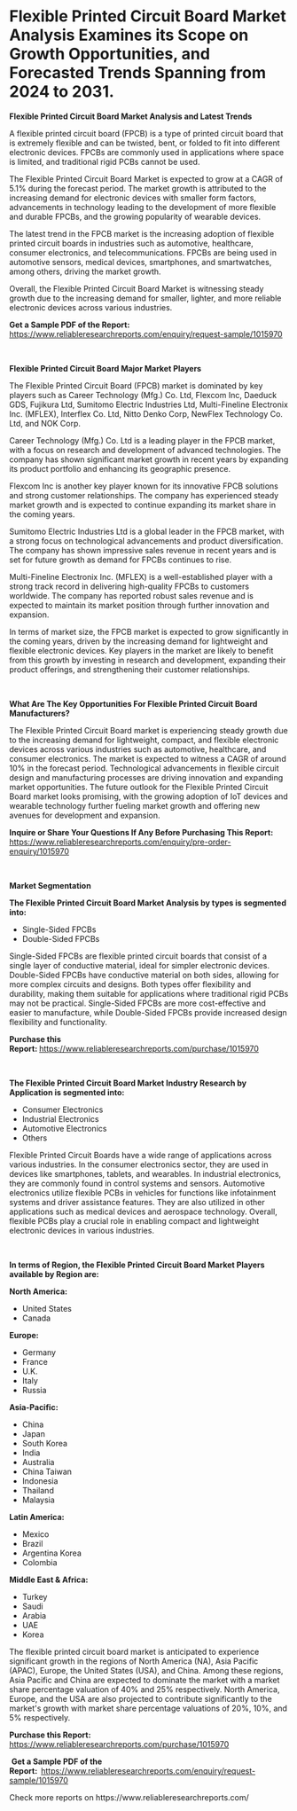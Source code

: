 <p><h1>Flexible Printed Circuit Board Market Analysis Examines its Scope on Growth Opportunities, and Forecasted Trends Spanning from 2024 to 2031.</h1></p><p><strong>Flexible Printed Circuit Board Market Analysis and Latest Trends</strong></p>
<p><p>A flexible printed circuit board (FPCB) is a type of printed circuit board that is extremely flexible and can be twisted, bent, or folded to fit into different electronic devices. FPCBs are commonly used in applications where space is limited, and traditional rigid PCBs cannot be used.</p><p>The Flexible Printed Circuit Board Market is expected to grow at a CAGR of 5.1% during the forecast period. The market growth is attributed to the increasing demand for electronic devices with smaller form factors, advancements in technology leading to the development of more flexible and durable FPCBs, and the growing popularity of wearable devices.</p><p>The latest trend in the FPCB market is the increasing adoption of flexible printed circuit boards in industries such as automotive, healthcare, consumer electronics, and telecommunications. FPCBs are being used in automotive sensors, medical devices, smartphones, and smartwatches, among others, driving the market growth.</p><p>Overall, the Flexible Printed Circuit Board Market is witnessing steady growth due to the increasing demand for smaller, lighter, and more reliable electronic devices across various industries.</p></p>
<p><strong>Get a Sample PDF of the Report:&nbsp;</strong> <a href="https://www.reliableresearchreports.com/enquiry/request-sample/1015970">https://www.reliableresearchreports.com/enquiry/request-sample/1015970</a></p>
<p>&nbsp;</p>
<p><strong>Flexible Printed Circuit Board Major Market Players</strong></p>
<p><p>The Flexible Printed Circuit Board (FPCB) market is dominated by key players such as Career Technology (Mfg.) Co. Ltd, Flexcom Inc, Daeduck GDS, Fujikura Ltd, Sumitomo Electric Industries Ltd, Multi-Fineline Electronix Inc. (MFLEX), Interflex Co. Ltd, Nitto Denko Corp, NewFlex Technology Co. Ltd, and NOK Corp.</p><p>Career Technology (Mfg.) Co. Ltd is a leading player in the FPCB market, with a focus on research and development of advanced technologies. The company has shown significant market growth in recent years by expanding its product portfolio and enhancing its geographic presence.</p><p>Flexcom Inc is another key player known for its innovative FPCB solutions and strong customer relationships. The company has experienced steady market growth and is expected to continue expanding its market share in the coming years.</p><p>Sumitomo Electric Industries Ltd is a global leader in the FPCB market, with a strong focus on technological advancements and product diversification. The company has shown impressive sales revenue in recent years and is set for future growth as demand for FPCBs continues to rise.</p><p>Multi-Fineline Electronix Inc. (MFLEX) is a well-established player with a strong track record in delivering high-quality FPCBs to customers worldwide. The company has reported robust sales revenue and is expected to maintain its market position through further innovation and expansion.</p><p>In terms of market size, the FPCB market is expected to grow significantly in the coming years, driven by the increasing demand for lightweight and flexible electronic devices. Key players in the market are likely to benefit from this growth by investing in research and development, expanding their product offerings, and strengthening their customer relationships.</p></p>
<p>&nbsp;</p>
<p><strong>What Are The Key Opportunities For Flexible Printed Circuit Board Manufacturers?</strong></p>
<p><p>The Flexible Printed Circuit Board market is experiencing steady growth due to the increasing demand for lightweight, compact, and flexible electronic devices across various industries such as automotive, healthcare, and consumer electronics. The market is expected to witness a CAGR of around 10% in the forecast period. Technological advancements in flexible circuit design and manufacturing processes are driving innovation and expanding market opportunities. The future outlook for the Flexible Printed Circuit Board market looks promising, with the growing adoption of IoT devices and wearable technology further fueling market growth and offering new avenues for development and expansion.</p></p>
<p><strong>Inquire or Share Your Questions If Any Before Purchasing This Report:</strong> <a href="https://www.reliableresearchreports.com/enquiry/pre-order-enquiry/1015970">https://www.reliableresearchreports.com/enquiry/pre-order-enquiry/1015970</a></p>
<p>&nbsp;</p>
<p><strong>Market Segmentation</strong></p>
<p><strong>The Flexible Printed Circuit Board Market Analysis by types is segmented into:</strong></p>
<p><ul><li>Single-Sided FPCBs</li><li>Double-Sided FPCBs</li></ul></p>
<p><p>Single-Sided FPCBs are flexible printed circuit boards that consist of a single layer of conductive material, ideal for simpler electronic devices. Double-Sided FPCBs have conductive material on both sides, allowing for more complex circuits and designs. Both types offer flexibility and durability, making them suitable for applications where traditional rigid PCBs may not be practical. Single-Sided FPCBs are more cost-effective and easier to manufacture, while Double-Sided FPCBs provide increased design flexibility and functionality.</p></p>
<p><strong>Purchase this Report:&nbsp;</strong><a href="https://www.reliableresearchreports.com/purchase/1015970">https://www.reliableresearchreports.com/purchase/1015970</a></p>
<p>&nbsp;</p>
<p><strong>The Flexible Printed Circuit Board Market Industry Research by Application is segmented into:</strong></p>
<p><ul><li>Consumer Electronics</li><li>Industrial Electronics</li><li>Automotive Electronics</li><li>Others</li></ul></p>
<p><p>Flexible Printed Circuit Boards have a wide range of applications across various industries. In the consumer electronics sector, they are used in devices like smartphones, tablets, and wearables. In industrial electronics, they are commonly found in control systems and sensors. Automotive electronics utilize flexible PCBs in vehicles for functions like infotainment systems and driver assistance features. They are also utilized in other applications such as medical devices and aerospace technology. Overall, flexible PCBs play a crucial role in enabling compact and lightweight electronic devices in various industries.</p></p>
<p>&nbsp;</p>
<p><strong>In terms of Region, the Flexible Printed Circuit Board Market Players available by Region are:</strong></p>
<p>
    <p> <strong> North America: </strong>
        <ul>
            <li>United States</li>
            <li>Canada</li>
        </ul>
        </p> 
    <p> <strong> Europe: </strong>
        <ul>
            <li>Germany</li>
            <li>France</li>
            <li>U.K.</li>
            <li>Italy</li>
            <li>Russia</li>
        </ul>
        </p> 
    <p> <strong> Asia-Pacific: </strong>
        <ul>
            <li>China</li>
            <li>Japan</li>
            <li>South Korea</li>
            <li>India</li>
            <li>Australia</li>
            <li>China Taiwan</li>
            <li>Indonesia</li>
            <li>Thailand</li>
            <li>Malaysia</li>
        </ul>
        </p> 
    <p> <strong> Latin America: </strong>
        <ul>
            <li>Mexico</li>
            <li>Brazil</li>
            <li>Argentina Korea</li>
            <li>Colombia</li>
        </ul>
        </p> 
    <p> <strong> Middle East & Africa: </strong>
        <ul>
            <li>Turkey</li>
            <li>Saudi</li>
            <li>Arabia</li>
            <li>UAE</li>
            <li>Korea</li>
        </ul>
    </p>
    </p>
<p><p>The flexible printed circuit board market is anticipated to experience significant growth in the regions of North America (NA), Asia Pacific (APAC), Europe, the United States (USA), and China. Among these regions, Asia Pacific and China are expected to dominate the market with a market share percentage valuation of 40% and 25% respectively. North America, Europe, and the USA are also projected to contribute significantly to the market's growth with market share percentage valuations of 20%, 10%, and 5% respectively.</p></p>
<p><strong>Purchase this Report: </strong><a href="https://www.reliableresearchreports.com/purchase/1015970">https://www.reliableresearchreports.com/purchase/1015970</a></p>
<p>&nbsp;<strong>Get a Sample PDF of the Report:&nbsp;&nbsp;</strong><a href="https://www.reliableresearchreports.com/enquiry/request-sample/1015970">https://www.reliableresearchreports.com/enquiry/request-sample/1015970</a></p>
<p><strong></strong></p>
<p>Check more reports on https://www.reliableresearchreports.com/</p>